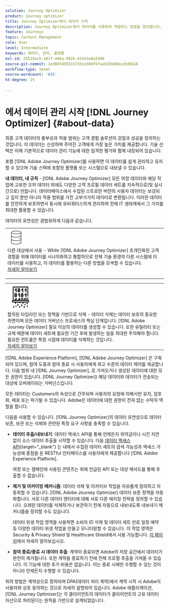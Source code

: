 ```yaml
---
solution: Journey Optimizer
product: journey optimizer
title: Journey Optimizer에서 데이터 시작
description: Journey Optimizer에서 데이터를 사용하여 작업하는 방법을 알아봅니다.
feature: Journeys
topic: Content Management
role: User
level: Intermediate
keywords: 데이터, 관리, 플랫폼
exl-id: 25519acb-a017-446a-992b-653d3a8a3d96
source-git-commit: 1ed007d5921573dce30df6faa625bb0bce5d6616
workflow-type: tm+mt
source-wordcount: '655'
ht-degree: 1%

---
```


# 에서 데이터 관리 시작 [!DNL Journey Optimizer] {#about-data}

최종 고객 데이터의 풍부성과 적용 범위는 고객 경험 솔루션의 강점과 성공을 정의하는 것입니다. 이 데이터는 신성하며 주어진 고객에게 가장 높은 가치를 제공합니다. 기술 선택은 이제 기본적으로 데이터 관리 기능에 대한 엄격한 평가와 함께 내장되어 있습니다.

포함 [!DNL Adobe Journey Optimizer]를 사용하면 이 데이터를 쉽게 관리하고 유지할 수 있으며 기술 스택에 포함된 플랫폼 또는 시스템으로 내보낼 수 있습니다.

**내 데이터, 내 규칙** - [!DNL Adobe Journey Optimizer] 모든 여정 데이터와 해당 작업에 고유한 오퍼 데이터 외에도 다양한 고객 프로필 데이터 세트를 지속적으로(및 실시간으로) 만듭니다. 데이터베이스에서 수집된 스트로만 버전의 사용자 데이터는 보강되고 깊이 뿐만 아니라 적용 범위를 가진 고부가가치 데이터로 변환됩니다. 이러한 데이터를 안전하게 보호하면서 동시에 유비쿼터스하게 관리하여 전체 IT 생태계에서 그 가치를 최대한 활용할 수 있습니다.

데이터의 유연성은 광범위하게 다음과 같습니다.


<table style="table-layout:fixed">
<tr style="border: 0;">
  <td>
    <div><img alt="대상" src="assets/do-not-localize/dest.png" /> 
    <br>다른 대상에서 사용 - While [!DNL Adobe Journey Optimizer] 초개인화된 고객 경험을 위해 데이터를 시너지화하고 통합하므로 전체 기술 환경의 다른 시스템에 이 데이터를 사용하고, 이 데이터를 활용하는 다른 방법을 모색할 수 있습니다.
    <div>
     <a href="../start/ajo-integrations.md">자세히 알아보기</a></div>
    </div>
    <br>
  </td>
</tr>
</table>

<!--td>
    <div><img alt="retention" src="assets/do-not-localize/retention.png" />  
    <br>Retained for a stipulated duration – Industry or regional regulations (such as GDPR or CCPA) or internal data governance policies stipulate how long or how short a duration, data needs to be maintained or archived in Adobe Experience Platform Data Lake. <a href="../privacy/get-started-privacy.md">Learn more</a></div>
  </td>
</tr>
<tr style="border: 0;"-->
<table style="table-layout:fixed">
<tr style="border: 0;">
  <td>
    <div><img alt="정책" src="assets/do-not-localize/policy.png" /> 
    <br>합의된 타임라인 또는 정책을 기반으로 삭제 - 데이터 삭제는 데이터 보호의 중요한 측면이며 모든 데이터 거버넌스 프로세스의 핵심 단계입니다. [!DNL Adobe Journey Optimizer] 필요 이상의 데이터를 생성할 수 있습니다. 또한 유틸리티 또는 규제 때문에 데이터 세트에 필요한 기간 후에 발생하는 일을 최대한 주의해야 합니다. 필요한 컨트롤은 특정 시점에 데이터를 삭제하는 것입니다. 
    </div>
      <div>
     <a href="../privacy/data-hygiene.md">자세히 알아보기</a></div>
    </div>
  </td>
</tr>
</table>

[!DNL Adobe Experience Platform], [!DNL Adobe Journey Optimizer] 은 구축되어 있으며, 참여 도중과 참여 종료 시 사용자에게 최고 수준의 데이터 제어를 제공합니다. 다음 범위 내 [!DNL Journey Optimizer], 로 가져오거나 생성된 데이터에 대한 모든 권한이 있습니다. [!DNL Journey Optimizer]) 해당 데이터와 데이터가 전송되는 대상에 오버레이되는 거버넌스입니다.

모든 데이터는 Customers의 속성으로 간주되며 사용자의 요청에 의해서만 유지, 암호화, 배포 또는 파기될 수 있습니다. Adobe은 데이터에 대한 권한이 전혀 없는 수탁자 역할을 합니다.

다음을 사용할 수 있습니다. [!DNL Journey Optimizer]의 데이터 유연성으로 데이터 보존, 보관 또는 삭제와 관련된 특정 요구 사항을 충족할 수 있습니다.

* **데이터 추출/내보내기**: 데이터 액세스 API를 통해 언제든지 위약금이나 시간 지연 없이 소스 데이터 추출을 시작할 수 있습니다. 다음 [데이터 액세스 API](https://experienceleague.adobe.com/docs/experience-platform/data-access/api.html){target="_blank"} 는 내에서 수집된 데이터 세트의 검색 가능성과 액세스 가능성에 중점을 둔 RESTful 인터페이스를 사용자에게 제공합니다 [!DNL Adobe Experience Platform]. <!--In the future (on roadmap), you can use file-based destinations to export and migrate log data from Adobe Journey Optimizer. -->

  여정 또는 캠페인에 사용된 콘텐츠는 위에 언급된 API 또는 대상 메서드를 통해 추출할 수 없습니다.

<!--
* **Profile Service Data Retention**: For Behavioral and Time series data appended to any Profile, you may choose to use Journey Optimizer’s default setting of retaining this data for up to 91 days from the date of its addition to a Profile, or until an alternative time-period selected by the you. The time that Adobe keeps this data varies from contract to contract, and is outlined in an organization’s data retention policy.

  Learn more about Experience Event expirations in [Adobe Experience Platform documentation](https://experienceleague.adobe.com/docs/experience-platform/profile/event-expirations.html){target="_blank"}.
-->

* **제거 및 아카이빙 메커니즘**: 데이터 삭제 및 아카이브 작업을 자유롭게 정의하고 자동화할 수 있습니다. [!DNL Adobe Journey Optimizer] 데이터 보존 정책을 자동화합니다. 서로 다른 데이터 엔티티에 대해 서로 다른 에이징 전략을 정의할 수 있습니다. 오래된 데이터를 삭제하거나 보관하기 전에 자동으로 내보내도록 내보내기 메커니즘을 정의할 수도 있습니다.

  데이터 위생 작업 영역을 사용하면 소비자 ID 삭제 및 데이터 세트 만료 일정 예약 등 다양한 데이터 위생 작업을 만들고 모니터링할 수 있습니다. 이 작업 영역은 Security &amp; Privacy Shield 및 Healthcare Shield에서 사용 가능합니다. [이 페이지](../privacy/data-hygiene.md)에서 자세히 알아보십시오.

<!--
* **Data Lake and Deletions**: Customer Data stored in the Data Lake can be retained by Journey Optimizer:
    
    * for 7 days to facilitate the onboarding of Customer Data into the Profile Services, after which it may be permanently deleted, or
    * until chosen to be deleted by you

-->

* **참여 종료/종료 시 데이터 추출**: 계약이 종료되면 Adobe의 저장 공간에서 데이터가 완전히 제거됩니다. 또한 계약을 종료하기 전에 전체 프로필 추출을 가져올 수 있습니다. 이 기능에 대한 추가 비용은 없습니다. 이는 종료 시에만 수행할 수 있는 것이 아니라 언제든지 수행할 수 있습니다.

위의 방법은 계약상으로 정의되며 DPA(데이터 처리 계약)에서 계약 시작 시 Adobe이 사용자와 상호 동의하는 것으로 자세히 설명되어 있습니다. Adobe 애플리케이션, [!DNL Journey Optimizer]는 각 클라이언트의 데이터가 클라이언트의 고유 데이터 자산으로 처리된다는 원칙을 기반으로 설계되었습니다.
